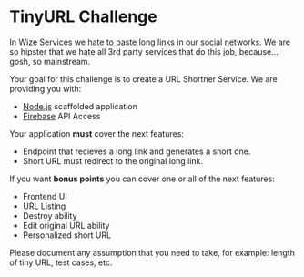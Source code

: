 # TinyURL Challenge
In Wize Services we hate to paste long links in our social networks. We are so hipster that we hate all 3rd party services that do this job, because... gosh, so mainstream.

Your goal for this challenge is to create a URL Shortner Service. We are providing you with:

- [Node.js](https://nodejs.org/) scaffolded application
- [Firebase](https://www.firebase.com) API Access

Your application **must** cover the next features:

- Endpoint that recieves a long link and generates a short one.
- Short URL must redirect to the original long link.

If you want **bonus points** you can cover one or all of the next features:

- Frontend UI
- URL Listing
- Destroy ability
- Edit original URL ability
- Personalized short URL

Please document any assumption that you need to take, for example: length of tiny URL, test cases, etc.
